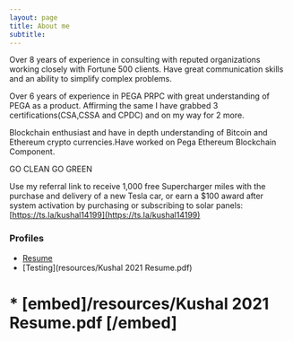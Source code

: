 ```yaml
---
layout: page
title: About me
subtitle:
---
```


Over 8 years of experience in consulting with reputed organizations working closely with Fortune 500 clients. Have great communication skills and an ability to simplify complex problems. 

Over 6 years of experience in PEGA PRPC with great understanding of PEGA as a product.
Affirming the same I have grabbed 3 certifications(CSA,CSSA and CPDC) and on my way for 2 more.

Blockchain enthusiast and have in depth understanding of Bitcoin and Ethereum crypto currencies.Have worked on Pega Ethereum Blockchain Component.

GO CLEAN GO GREEN

Use my referral link to receive 1,000 free Supercharger miles with the purchase and delivery of a new Tesla car, or earn a $100 award after system activation by purchasing or subscribing to solar panels: [https://ts.la/kushal14199](https://ts.la/kushal14199)


### Profiles
* [Resume](Resume)
* [Testing](resources/Kushal 2021 Resume.pdf)
# * [embed]/resources/Kushal 2021 Resume.pdf [/embed]
